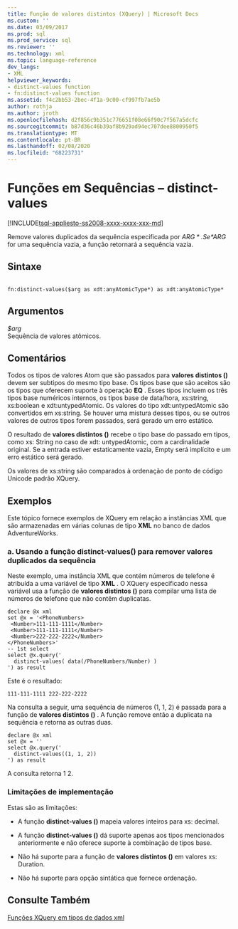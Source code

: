 ```yaml
---
title: Função de valores distintos (XQuery) | Microsoft Docs
ms.custom: ''
ms.date: 03/09/2017
ms.prod: sql
ms.prod_service: sql
ms.reviewer: ''
ms.technology: xml
ms.topic: language-reference
dev_langs:
- XML
helpviewer_keywords:
- distinct-values function
- fn:distinct-values function
ms.assetid: f4c2bb53-2bec-4f1a-9c00-cf997fb7ae5b
author: rothja
ms.author: jroth
ms.openlocfilehash: d2f856c9b351c776651f08e66f90c7f567a5dcfc
ms.sourcegitcommit: b87d36c46b39af8b929ad94ec707dee8800950f5
ms.translationtype: MT
ms.contentlocale: pt-BR
ms.lasthandoff: 02/08/2020
ms.locfileid: "68223731"
---
```

# <a name="functions-on-sequences---distinct-values"></a>Funções em Sequências – distinct-values
[!INCLUDE[tsql-appliesto-ss2008-xxxx-xxxx-xxx-md](../includes/tsql-appliesto-ss2008-xxxx-xxxx-xxx-md.md)]

  Remove valores duplicados da sequência especificada por *$ARG*. Se *$ARG* for uma sequência vazia, a função retornará a sequência vazia.  
  
## <a name="syntax"></a>Sintaxe  
  
```  
  
fn:distinct-values($arg as xdt:anyAtomicType*) as xdt:anyAtomicType*  
```  
  
## <a name="arguments"></a>Argumentos  
 *$arg*  
 Sequência de valores atômicos.  
  
## <a name="remarks"></a>Comentários  
 Todos os tipos de valores Atom que são passados para **valores distintos ()** devem ser subtipos do mesmo tipo base. Os tipos base que são aceitos são os tipos que oferecem suporte à operação **EQ** . Esses tipos incluem os três tipos base numéricos internos, os tipos base de data/hora, xs:string, xs:boolean e xdt:untypedAtomic. Os valores do tipo xdt:untypedAtomic são convertidos em xs:string. Se houver uma mistura desses tipos, ou se outros valores de outros tipos forem passados, será gerado um erro estático.  
  
 O resultado de **valores distintos ()** recebe o tipo base do passado em tipos, como xs: String no caso de xdt: untypedAtomic, com a cardinalidade original. Se a entrada estiver estaticamente vazia, Empty será implícito e um erro estático será gerado.  
  
 Os valores de xs:string são comparados à ordenação de ponto de código Unicode padrão XQuery.  
  
## <a name="examples"></a>Exemplos  
 Este tópico fornece exemplos de XQuery em relação a instâncias XML que são armazenadas em várias colunas de tipo **XML** no banco de dados AdventureWorks.  
  
### <a name="a-using-the-distinct-values-function-to-remove-duplicate-values-from-the-sequence"></a>a. Usando a função distinct-values() para remover valores duplicados da sequência  
 Neste exemplo, uma instância XML que contém números de telefone é atribuída a uma variável de tipo **XML** . O XQuery especificado nessa variável usa a função de **valores distintos ()** para compilar uma lista de números de telefone que não contêm duplicatas.  
  
```  
declare @x xml  
set @x = '<PhoneNumbers>  
 <Number>111-111-1111</Number>  
 <Number>111-111-1111</Number>  
 <Number>222-222-2222</Number>  
</PhoneNumbers>'  
-- 1st select  
select @x.query('  
  distinct-values( data(/PhoneNumbers/Number) )  
') as result  
```  
  
 Este é o resultado:  
  
```  
111-111-1111 222-222-2222    
```  
  
 Na consulta a seguir, uma sequência de números (1, 1, 2) é passada para a função de **valores distintos ()** . A função remove então a duplicata na sequência e retorna as outras duas.  
  
```  
declare @x xml  
set @x = ''  
select @x.query('  
  distinct-values((1, 1, 2))  
') as result  
```  
  
 A consulta retorna 1 2.  
  
### <a name="implementation-limitations"></a>Limitações de implementação  
 Estas são as limitações:  
  
-   A função **distinct-values ()** mapeia valores inteiros para xs: decimal.  
  
-   A função **distinct-values ()** dá suporte apenas aos tipos mencionados anteriormente e não oferece suporte à combinação de tipos base.  
  
-   Não há suporte para a função de **valores distintos ()** em valores xs: Duration.  
  
-   Não há suporte para opção sintática que fornece ordenação.  
  
## <a name="see-also"></a>Consulte Também  
 [Funções XQuery em tipos de dados xml](../xquery/xquery-functions-against-the-xml-data-type.md)  
  
  
